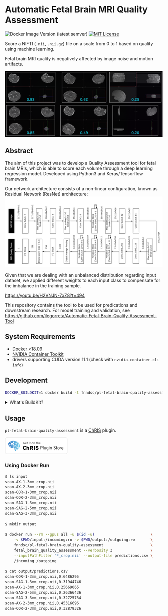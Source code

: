 # Automatic Fetal Brain MRI Quality Assessment

![Docker Image Version (latest semver)](https://img.shields.io/docker/v/fnndsc/pl-fetal-brain-quality-assessment)
[![MIT License](https://img.shields.io/github/license/FNNDSC/pl-fetal-brain-quality-assessment)](https://github.com/FNNDSC/pl-fetal-brain-quality-assessment/blob/main/LICENSE)

Score a NIFTI (`.nii`, `.nii.gz`) file on a scale from 0 to 1 based on quality using machine learning.

Fetal brain MRI quality is negatively affected by image noise and motion artifacts.

![Figure](docs/screenshot.png)

## Abstract

The aim of this project was to develop a Quality Assessment tool for fetal brain MRIs,
which is able to score each volume through a deep learning regression model.
Developed using Python3 and Keras/Tensorflow framework.

Our network architecture consists of a non-linear configuration, known as Residual Network (ResNet) architecture: 
![Resnet Architecture Diagram](docs/resnet_architecture_diagram.png)

Given that we are dealing with an unbalanced distribution regarding input dataset,
we applied different weights to each input class to compensate for the imbalance in the training sample.

https://youtu.be/H2VNJN-7xZ8?t=494

This repository contains the tool to be used for predications and downstream research.
For model training and validation, see
https://github.com/ilegorreta/Automatic-Fetal-Brain-Quality-Assessment-Tool

## System Requirements

- [Docker >18.09](https://docs.docker.com/get-docker/)
- [NVIDIA Container Toolkit](https://github.com/NVIDIA/nvidia-docker)
- drivers supporting CUDA version 11.1 (check with `nvidia-container-cli info`)

## Development

```bash
DOCKER_BUILDKIT=1 docker build -t fnndsc/pl-fetal-brain-quality-assessment .
```

<details>
<summary>What's BuildKit?</summary>
Our <code>Dockerfile</code> leverages advanced features of Docker.

<ul>
<li>https://github.com/moby/moby/issues/15717#issuecomment-493854811</li>
<li>https://docs.docker.com/engine/reference/builder/#buildkit</li>
</ul>
</details>

## Usage

`pl-fetal-brain-quality-assessment` is a [ChRIS](https://chrisproject.org/) plugin.

![chrisstore.co](docs/chrisstore-badge.png)

### Using Docker Run

```bash
$ ls input
scan-AX-1-3mm_crop.nii
scan-AX-2-3mm_crop.nii
scan-COR-1-3mm_crop.nii
scan-COR-2-3mm_crop.nii
scan-SAG-1-3mm_crop.nii
scan-SAG-2-5mm_crop.nii
scan-SAG-3-3mm_crop.nii

$ mkdir output

$ docker run --rm --gpus all -u $(id -u)                         \
    -v $PWD/input:/incoming:ro -v $PWD/output:/outgoing:rw       \
    fnndsc/pl-fetal-brain-quality-assessment                     \
    fetal_brain_quality_assessment --verbosity 3                 \
    --inputPathFilter '*_crop.nii' --output-file predictions.csv \
    /incoming /outgoing

$ cat output/predictions.csv
scan-COR-1-3mm_crop.nii,0.6486295
scan-SAG-1-3mm_crop.nii,0.31944746
scan-AX-1-3mm_crop.nii,0.25669065
scan-SAG-2-5mm_crop.nii,0.26366436
scan-SAG-3-3mm_crop.nii,0.32725734
scan-AX-2-3mm_crop.nii,0.45316696
scan-COR-2-3mm_crop.nii,0.32879326
```
